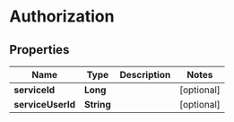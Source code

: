 
# Authorization

## Properties
Name | Type | Description | Notes
------------ | ------------- | ------------- | -------------
**serviceId** | **Long** |  |  [optional]
**serviceUserId** | **String** |  |  [optional]



